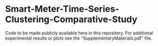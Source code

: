 # Smart-Meter-Time-Series-Clustering-Comparative-Study
Code to be made publicly available here in this repository.
For additional experimental results or plots see the "SupplementaryMaterials.pdf" file. 
